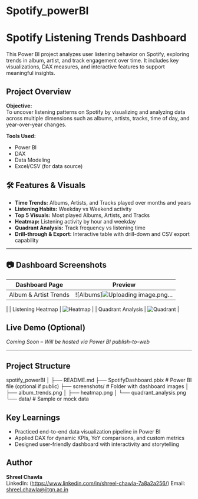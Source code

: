 # Spotify_powerBI

#  Spotify Listening Trends Dashboard

This Power BI project analyzes user listening behavior on Spotify, exploring trends in album, artist, and track engagement over time. It includes key visualizations, DAX measures, and interactive features to support meaningful insights.

## Project Overview

**Objective:**  
To uncover listening patterns on Spotify by visualizing and analyzing data across multiple dimensions such as albums, artists, tracks, time of day, and year-over-year changes.

**Tools Used:**  
- Power BI  
- DAX  
- Data Modeling  
- Excel/CSV (for data source)


## 🛠 Features & Visuals

-  **Time Trends:** Albums, Artists, and Tracks played over months and years  
-  **Listening Habits:** Weekday vs Weekend activity  
-  **Top 5 Visuals:** Most played Albums, Artists, and Tracks  
-  **Heatmap:** Listening activity by hour and weekday  
-  **Quadrant Analysis:** Track frequency vs listening time  
-  **Drill-through & Export:** Interactive table with drill-down and CSV export capability

---

## 📷 Dashboard Screenshots

| Dashboard Page | Preview |
|----------------|---------|
| Album & Artist Trends | ![Albums]![Uploading image.png…]()
 |
| Listening Heatmap | ![Heatmap](screenshots/heatmap.png) |
| Quadrant Analysis | ![Quadrant](screenshots/quadrant_analysis.png) |



##  Live Demo (Optional)
*Coming Soon – Will be hosted via Power BI publish-to-web*

---

##  Project Structure

spotify_powerBI
│
├── README.md
├── SpotifyDashboard.pbix # Power BI file (optional if public)
├── screenshots/ # Folder with dashboard images
│ ├── album_trends.png
│ ├── heatmap.png
│ └── quadrant_analysis.png
└── data/ # Sample or mock data 

## Key Learnings

- Practiced end-to-end data visualization pipeline in Power BI
- Applied DAX for dynamic KPIs, YoY comparisons, and custom metrics
- Designed user-friendly dashboard with interactivity and storytelling

## Author

**Shreel Chawla**  
LinkedIn: (https://www.linkedin.com/in/shreel-chawla-7a8a2a256/) 
Email: shreel.chawla@iitgn.ac.in


